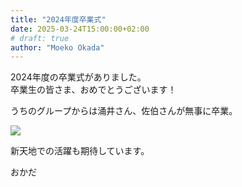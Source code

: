 ```yaml
---
title: "2024年度卒業式"
date: 2025-03-24T15:00:00+02:00
# draft: true
author: "Moeko Okada"
---
```


2024年度の卒業式がありました。  
卒業生の皆さま、おめでとうございます！

うちのグループからは涌井さん、佐伯さんが無事に卒業。  

![](img/my_post_folder/20250324_graduation.jpg)

新天地での活躍も期待しています。

おかだ